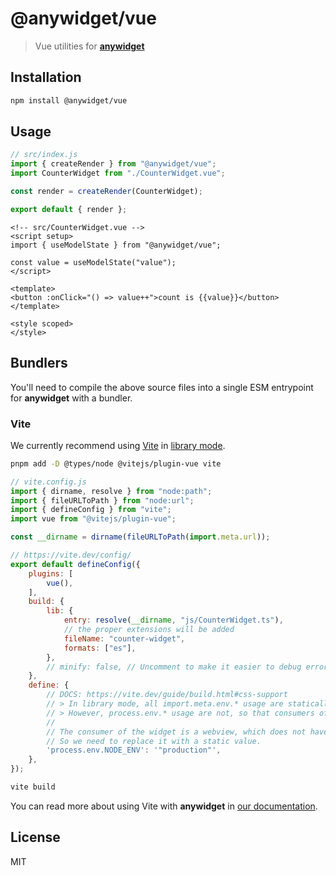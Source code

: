 # @anywidget/vue

> Vue utilities for [**anywidget**](https://anywidget.dev)

## Installation

```sh
npm install @anywidget/vue
```

## Usage

```javascript
// src/index.js
import { createRender } from "@anywidget/vue";
import CounterWidget from "./CounterWidget.vue";

const render = createRender(CounterWidget);

export default { render };
```

```vue
<!-- src/CounterWidget.vue -->
<script setup>
import { useModelState } from "@anywidget/vue";

const value = useModelState("value");
</script>

<template>
<button :onClick="() => value++">count is {{value}}</button>
</template>

<style scoped>
</style>
```

## Bundlers

You'll need to compile the above source files into a single ESM entrypoint for
**anywidget** with a bundler.

### Vite

We currently recommend using [Vite](https://vite.dev/) in [library mode](https://vite.dev/guide/build.html#library-mode).

```sh
pnpm add -D @types/node @vitejs/plugin-vue vite
```

```javascript
// vite.config.js
import { dirname, resolve } from "node:path";
import { fileURLToPath } from "node:url";
import { defineConfig } from "vite";
import vue from "@vitejs/plugin-vue";

const __dirname = dirname(fileURLToPath(import.meta.url));

// https://vite.dev/config/
export default defineConfig({
	plugins: [
		vue(),
	],
	build: {
		lib: {
			entry: resolve(__dirname, "js/CounterWidget.ts"),
			// the proper extensions will be added
			fileName: "counter-widget",
			formats: ["es"],
		},
		// minify: false, // Uncomment to make it easier to debug errors.
	},
	define: {
		// DOCS: https://vite.dev/guide/build.html#css-support
		// > In library mode, all import.meta.env.* usage are statically replaced when building for production.
		// > However, process.env.* usage are not, so that consumers of your library can dynamically change it.
		//
		// The consumer of the widget is a webview, which does not have a top level process object.
		// So we need to replace it with a static value.
		'process.env.NODE_ENV': '"production"',
	},
});
```

```sh
vite build
```

You can read more about using Vite with **anywidget** in
[our documentation](https://anywidget.dev/en/bundling/#vite).

## License

MIT

